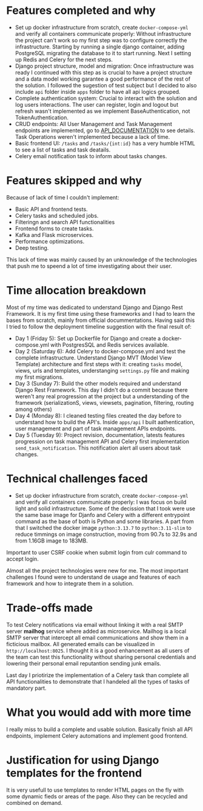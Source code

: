 # Features completed and why
- Set up docker infrastructure from scratch, create `docker-compose-yml` and verify all containers communicate properly:
Without infrastructure the project can't work so my first step was to configure correctly the infrastructure. Starting by running
a single django container, adding PostgreSQL migrating the database to it to start running. Next I setting up Redis and Celery for the next steps.
- Django project structure, model and migration: Once infrastructure was ready I continued with this step as is crucial to have a project structure and a data model working garantee a good performance of the rest of the solution. I followed the sugestion of test subject but I decided to also include `api` folder inside `apps` folder  to have
all api logics grouped.
- Complete authentication system: Crucial to interact with the solution and log users interactions. The user can register, login and logout but refresh wasn't implemented as we implement BaseAuthentication, not TokenAuthentication.
- CRUD endpoints: All User Management and Task Management endpoints are implemented, go to [API_DOCUMENTATION](./API_DOCUMENTATION.md) to see details. Task Operations weren't implemented because a lack of time.
- Basic frontend UI: `/tasks` and `/tasks/{int:id}` has a very humble HTML to see a list of tasks and task deatails.
- Celery email notification task to inform about tasks changes.

# Features skipped and why
Because of lack of time I couldn't implement:
- Basic API and frontend tests.
- Celery tasks and scheduled jobs.
- Filteringn and search API functionalities
- Frontend forms to create tasks.
- Kafka and Flask microservices.
- Performance optimizations.
- Deep testing.

This lack of time was mainly caused by an unknowledge of the technologies that push me to speend a lot of time investigating about their user.


# Time allocation breakdown
Most of my time was dedicated to understand Django and Django Rest Framework. It is my first time using these frameworks and I had to learn the bases from scratch, mainly from 
official docummentations. Having said this I tried to follow the deployment timeline suggestion with the final result of:
- Day 1 (Friday 5): Set up Dockerfile for Django and create a docker-compose.yml with PostgresSQL and Redis services available.
- Day 2 (Saturday 6): Add Celery to docker-compose.yml and test the complete infrastructure. Understand Django MVT (Model View Template) architecture and first steps with it:
creating `tasks` model, views, urls and templates, understanging `settings.py` file and making my first migrations.
- Day 3 (Sunday 7): Build the other models required and understand Django Rest Framework. This day I didn't do a commit because there weren't any real progression at the project but a understanding of the framework (serializationS, views, viewsets, pagination, filtering, routing among others)
- Day 4 (Monday 8): I cleaned testing files created the day before to understand how to build the API's. Inside `apps/api` I built aathentication, user management and part of task management APIs endpoints.
- Day 5 (Tuesday 9): Project revision, documentation, latests features progression on task management API and Celery first implementation `send_task_notification`. This notification alert all users about task changes.

# Technical challenges faced
- Set up docker infrastructure from scratch, create `docker-compose-yml` and verify all containers communicate properly: I was focus on build light and solid infrastructure.
Some of the decission that I took were use the same base image for Djanfo and Celery with a different entrypoint command as the base of both is Python and some libraries. A part from that I switched the docker image `python:3.13.7` to `python:3.11-slim` to reduce timmings on image construction, moving from 90.7s to 32.9s and from 1.16GB image to 183MB.


Important to user CSRF cookie when submit  login from culr command to accept login.


Almost all the project technologies were new for me. The most important challenges I found were to understand de usage and features of each framework and how to integrate them in a solution.

# Trade-offs made
To test Celery notifications via email without linking it with a real SMTP server **mailhog** service where added as microservice. Mailhog is a local SMTP server that intercept all email communications and show them in a ficticious mailbox. All generated emails can be visualized in `http://localhost:8025`.
I thought it is a good enhancement as all users of the team can test this functionality without sharing personal credentials and lowering their personal email reputantion sending junk emails.

Last day I priotirize the implementation of a Celery task than complete all API functionalities to demonstrate that I handeled all the types of tasks of mandatory part.

# What you would add with more time
I really miss to build a complete and usable solution. Basically finish all API endpoints, implement Celery automations and implement good frontend.

# Justification for using Django templates for the frontend
It is very usefull to use templates to render HTML pages on the fly with some dynamic fieds or areas of the page. Also they can be recycled and combined on demand.
